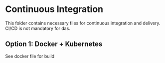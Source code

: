 # Continuous Integration
This folder contains necessary files for continuous integration and delivery. CI/CD is 
not mandatory for das.

## Option 1: Docker + Kubernetes
See docker file for build